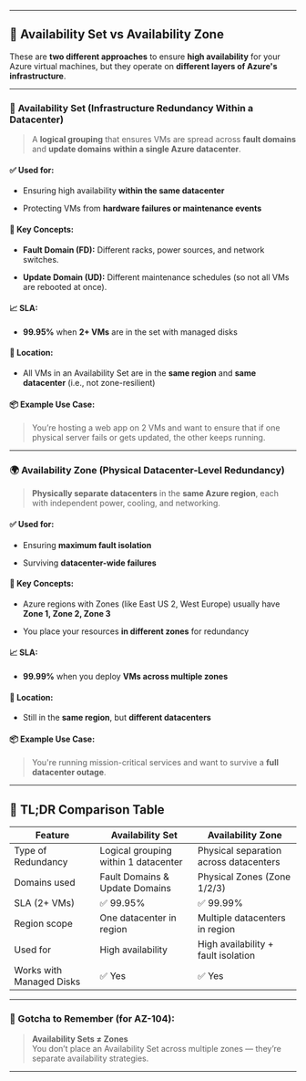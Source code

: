 
---

## 🔑 **Availability Set vs Availability Zone**

These are **two different approaches** to ensure **high availability** for your Azure virtual machines, but they operate on **different layers of Azure's infrastructure**.

---

### 🏢 **Availability Set** (Infrastructure Redundancy Within a Datacenter)

> A **logical grouping** that ensures VMs are spread across **fault domains** and **update domains** **within a single Azure datacenter**.

#### ✅ Used for:

- Ensuring high availability **within the same datacenter**
    
- Protecting VMs from **hardware failures or maintenance events**
    

#### 🔧 Key Concepts:

- **Fault Domain (FD):** Different racks, power sources, and network switches.
    
- **Update Domain (UD):** Different maintenance schedules (so not all VMs are rebooted at once).
    

#### 📈 SLA:

- **99.95%** when **2+ VMs** are in the set with managed disks
    

#### 📍 Location:

- All VMs in an Availability Set are in the **same region** and **same datacenter** (i.e., not zone-resilient)
    

#### 📦 Example Use Case:

> You’re hosting a web app on 2 VMs and want to ensure that if one physical server fails or gets updated, the other keeps running.

---

### 🌍 **Availability Zone** (Physical Datacenter-Level Redundancy)

> **Physically separate datacenters** in the **same Azure region**, each with independent power, cooling, and networking.

#### ✅ Used for:

- Ensuring **maximum fault isolation**
    
- Surviving **datacenter-wide failures**
    

#### 🔧 Key Concepts:

- Azure regions with Zones (like East US 2, West Europe) usually have **Zone 1, Zone 2, Zone 3**
    
- You place your resources **in different zones** for redundancy
    

#### 📈 SLA:

- **99.99%** when you deploy **VMs across multiple zones**
    

#### 📍 Location:

- Still in the **same region**, but **different datacenters**
    

#### 📦 Example Use Case:

> You're running mission-critical services and want to survive a **full datacenter outage**.

---

## 🧠 TL;DR Comparison Table

|Feature|**Availability Set**|**Availability Zone**|
|---|---|---|
|Type of Redundancy|Logical grouping within 1 datacenter|Physical separation across datacenters|
|Domains used|Fault Domains & Update Domains|Physical Zones (Zone 1/2/3)|
|SLA (2+ VMs)|✅ 99.95%|✅ 99.99%|
|Region scope|One datacenter in region|Multiple datacenters in region|
|Used for|High availability|High availability + fault isolation|
|Works with Managed Disks|✅ Yes|✅ Yes|

---

### 🧠 Gotcha to Remember (for AZ-104):

> **Availability Sets ≠ Zones**  
> You don’t place an Availability Set across multiple zones — they’re separate availability strategies.

---
